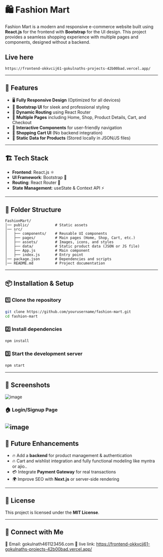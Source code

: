 # 🛍️ Fashion Mart

Fashion Mart is a modern and responsive e-commerce website built using **React.js** for the frontend with **Bootstrap** for the UI design. This project provides a seamless shopping experience with multiple pages and components, designed without a backend.

## Live here

```
https://frontend-okkvcij61-gokulnaths-projects-42b00bad.vercel.app/
```
---

## 🚀 Features
- 🖥️ **Fully Responsive Design** (Optimized for all devices)
- 🎨 **Bootstrap UI** for sleek and professional styling
- 🔄 **Dynamic Routing** using React Router
- 📜 **Multiple Pages** including Home, Shop, Product Details, Cart, and Checkout
- 🌟 **Interactive Components** for user-friendly navigation
- 🛒 **Shopping Cart UI** (No backend integration)
- 📄 **Static Data for Products** (Stored locally in JSON/JS files)

---

## 🏗️ Tech Stack
- **Frontend**: React.js ⚛️
- **UI Framework**: Bootstrap 🎨
- **Routing**: React Router 🔗
- **State Management**: useState & Context API ⚡

---

## 📂 Folder Structure
```
FashionMart/
│── public/            # Static assets
│── src/
│   ├── components/    # Reusable UI components
│   ├── pages/         # Main pages (Home, Shop, Cart, etc.)
│   ├── assets/        # Images, icons, and styles
│   ├── data/          # Static product data (JSON or JS file)
│   ├── App.js         # Main component
│   ├── index.js       # Entry point
│── package.json       # Dependencies and scripts
│── README.md          # Project documentation
```

---

## 📦 Installation & Setup
### 1️⃣ Clone the repository
```sh
git clone https://github.com/yourusername/fashion-mart.git
cd fashion-mart
```
### 2️⃣ Install dependencies
```sh
npm install
```
### 3️⃣ Start the development server
```sh
npm start
```

---

## 📸 Screenshots
![image](https://github.com/user-attachments/assets/122af073-9c9e-4a0d-a82a-8099831f97c7)
### 🏠 Login/Signup Page
![image](https://github.com/user-attachments/assets/278e86f4-d61c-46be-88e2-6f4607cc8261)
---

## 🔧 Future Enhancements
- 🔥 Add a **backend** for product management & authentication
- 🔥 Cart and wishlist integration and fully functional modeling like myntra or ajio..
- 💳 Integrate **Payment Gateway** for real transactions
- 🌍 Improve SEO with **Next.js** or server-side rendering

---


## 📜 License
This project is licensed under the **MIT License**.

---

## 💌 Connect with Me
📧 Email: gokulnath461123456.com 
🐙 live link: https://frontend-okkvcij61-gokulnaths-projects-42b00bad.vercel.app/  

